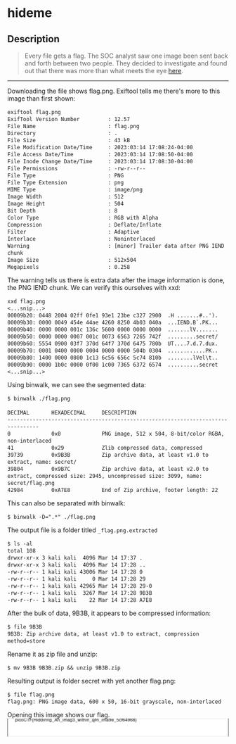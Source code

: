 # hideme
## Description

>Every file gets a flag. The SOC analyst saw one image been sent back and forth between two people. They decided to investigate and found out that there was more than what meets the eye [here](https://artifacts.picoctf.net/c/493/flag.png).

-------------------

Downloading the file shows flag.png. Exiftool tells me there's more to this image than first shown:
```
exiftool flag.png
ExifTool Version Number         : 12.57
File Name                       : flag.png
Directory                       : .
File Size                       : 43 kB
File Modification Date/Time     : 2023:03:14 17:08:24-04:00
File Access Date/Time           : 2023:03:14 17:08:50-04:00
File Inode Change Date/Time     : 2023:03:14 17:08:30-04:00
File Permissions                : -rw-r--r--
File Type                       : PNG
File Type Extension             : png
MIME Type                       : image/png
Image Width                     : 512
Image Height                    : 504
Bit Depth                       : 8
Color Type                      : RGB with Alpha
Compression                     : Deflate/Inflate
Filter                          : Adaptive
Interlace                       : Noninterlaced
Warning                         : [minor] Trailer data after PNG IEND chunk
Image Size                      : 512x504
Megapixels                      : 0.258
```

The warning tells us there is extra data after the image information is done, the PNG IEND chunk. 
We can verify this ourselves with xxd:
```
xxd flag.png
<...snip...>
00009b20: 0448 2004 02ff 0fe1 93e1 23be c327 2900  .H .......#..').
00009b30: 0000 0049 454e 44ae 4260 8250 4b03 040a  ...IEND.B`.PK...
00009b40: 0000 0000 001c 136c 5600 0000 0000 0000  .......lV.......
00009b50: 0000 0000 0007 001c 0073 6563 7265 742f  .........secret/
00009b60: 5554 0900 03f7 370d 64f7 370d 6475 780b  UT....7.d.7.dux.
00009b70: 0001 0400 0000 0004 0000 0000 504b 0304  ............PK..
00009b80: 1400 0000 0800 1c13 6c56 656c 5c74 810b  ........lVel\t..
00009b90: 0000 1b0c 0000 0f00 1c00 7365 6372 6574  ..........secret
<...snip...>
```

Using binwalk, we can see the segmented data:
```
$ binwalk ./flag.png        

DECIMAL       HEXADECIMAL     DESCRIPTION
--------------------------------------------------------------------------------
0             0x0             PNG image, 512 x 504, 8-bit/color RGBA, non-interlaced
41            0x29            Zlib compressed data, compressed
39739         0x9B3B          Zip archive data, at least v1.0 to extract, name: secret/
39804         0x9B7C          Zip archive data, at least v2.0 to extract, compressed size: 2945, uncompressed size: 3099, name: secret/flag.png
42984         0xA7E8          End of Zip archive, footer length: 22
```

This can also be separated with binwalk:
```
$ binwalk -D=".*" ./flag.png 
```

The output file is a folder titled `_flag.png.extracted`

```
$ ls -al
total 108
drwxr-xr-x 3 kali kali  4096 Mar 14 17:37 .
drwxr-xr-x 3 kali kali  4096 Mar 14 17:28 ..
-rw-r--r-- 1 kali kali 43006 Mar 14 17:28 0
-rw-r--r-- 1 kali kali     0 Mar 14 17:28 29
-rw-r--r-- 1 kali kali 42965 Mar 14 17:28 29-0
-rw-r--r-- 1 kali kali  3267 Mar 14 17:28 9B3B
-rw-r--r-- 1 kali kali    22 Mar 14 17:28 A7E8
```

After the bulk of data, 9B3B, it appears to be compressed information:
```
$ file 9B3B           
9B3B: Zip archive data, at least v1.0 to extract, compression method=store
```

Rename it as zip file and unzip:
```
$ mv 9B3B 9B3B.zip && unzip 9B3B.zip
```

Resulting output is folder secret with yet another flag.png:
```
$ file flag.png 
flag.png: PNG image data, 600 x 50, 16-bit grayscale, non-interlaced
```

Opening this image shows our flag.
![image](https://github.com/spencerja/picoCTF_2023_Writeup/blob/main/Forensics/Images/Pasted%20image%2020230314175651.png)
